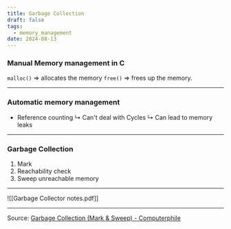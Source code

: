 ```yaml
---
title: Garbage Collection
draft: false
tags:
  - memory_management
date: 2024-08-13
---
```

### Manual Memory management in C

`malloc()` ⇒ allocates the memory
`free()` ⇒ frees up the memory.

---
### Automatic memory management

- Reference counting
	↳ Can't deal with Cycles
	↳ Can lead to memory leaks

---
### Garbage Collection

1. Mark
2. Reachability check
3. Sweep unreachable memory

---

![[Garbage Collector notes.pdf]]

---

Source: [Garbage Collection (Mark & Sweep) - Computerphile](https://www.youtube.com/watch?v=c32zXYAK7CI)
